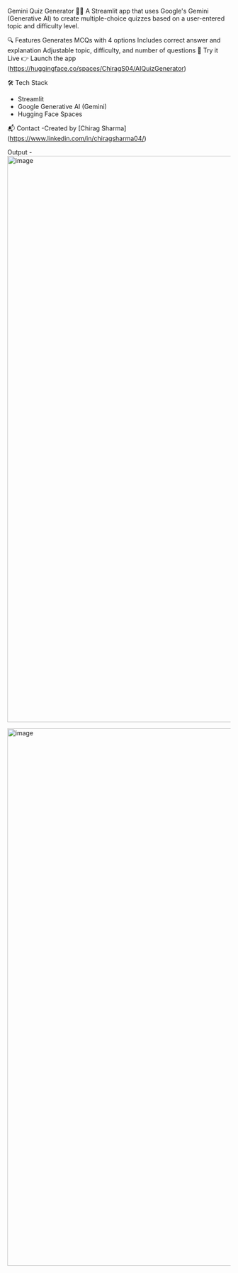 Gemini Quiz Generator 🧠✨
A Streamlit app that uses Google's Gemini (Generative AI) to create multiple-choice quizzes based on a user-entered topic and difficulty level.

🔍 Features
Generates MCQs with 4 options
Includes correct answer and explanation
Adjustable topic, difficulty, and number of questions
🚀 Try it Live
👉 Launch the app (https://huggingface.co/spaces/ChiragS04/AIQuizGenerator)

🛠️ Tech Stack
- Streamlit
- Google Generative AI (Gemini)
- Hugging Face Spaces

📬 Contact
-Created by [Chirag Sharma] (https://www.linkedin.com/in/chiragsharma04/)

Output - 
<img width="1279" alt="image" src="https://github.com/user-attachments/assets/8eaa7ee8-23f9-4be6-93ee-27b9d59c8be4" />

<img width="1214" alt="image" src="https://github.com/user-attachments/assets/0412cf0b-87e1-4130-accf-3657c8b342bf" />
